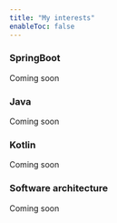 ```yaml
---
title: "My interests"
enableToc: false
---
```


### SpringBoot
Coming soon

### Java
Coming soon

### Kotlin
Coming soon

### Software architecture
Coming soon

